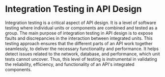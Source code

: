 # Integration Testing in API Design

Integration testing is a critical aspect of API design. It is a level of software testing where individual units or components are combined and tested as a group. The main purpose of integration testing in API design is to expose faults and discrepancies in the interaction between integrated units. This testing approach ensures that the different parts of an API work together seamlessly, to deliver the necessary functionality and performance. It helps detect issues related to the network, database, and performance, which unit tests cannot uncover. Thus, this level of testing is instrumental in validating the reliability, efficiency, and functionality of an API's integrated components.